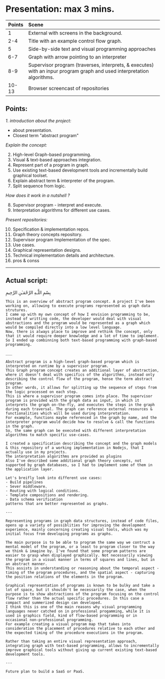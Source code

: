 # Presentation: max 3 mins. 

| Points        | Scene           |
| ------------- |:------------- |
| 1 | External with screens in the background.
| 2-4 | Title with an example control flow graph.|
| 5 | Side-by-side text and visual programming approaches |
| 6-7 | Graph with arrow pointing to an interpreter |
| 8-9 | Supervisor program (traverses, interprets, & executes) with an inpur program graph and used interpretation algorithms. |
| 10-13 | Browser screencast of repositories |


## Points: 
_1. introduction about the project:_ 
- about presentation. 
- Closest term "abstract program"

_Explain the concept:_

2. High-level Graph-based programming.
3. Visual & text-based approaches integration.
4. Represent part of a program in graph. 
5. Use existing text-based development tools and incrementally build graphical toolset. 
6. Explain abstract term & interpreter of the program. 
7. Split sequence from logic.

_How does it work in a nutshell ?_

8. Supervisor program - interpret and execute.
9. Interpretation algorithms for different use cases. 

_Present repositories:_

10. Specification & implementation repos.
11. Graph theory concepts repository. 
12. Supervisor program Implementation of the spec.
13. Use cases. 
14. Graphical representation designs.
15. Technical implementation details and architecture.
16. pros & conss

___

## Actual script: 
بِسْمِ اللَّـهِ الرَّحْمَـٰنِ الرَّحِيمِ

``` 
This is an overview of abstract program concept. A project I've been working on, allowing to execute programs represented as graph data strutures. 
I came up with my own concept of how I envision programming to be, instead of writting code, the developer would deal with visual abstractions and the program would be represented as a graph which would be compiled directly into a low level language. 
Now, there is always place to improve and rethink the concept, only that it would require deeper knowledge and a lot of time to implement. So I ended up combinning both text-based programming with graph-based programming.

___

Abstract program is a high-level graph-based program which is interpreted on runtime by a supervisor program. 
This Graph program concept creates an additional layer of abstraction, where it doesn't deal with specifics of the algorithms, instead only describing the control flow of the program, hense the term abstract program. 
In other words, it allows for splitting up the sequence of steps from the logic processed on each step. 
This is where a supervisor program comes into place. The supervisor program is provided with the graph data as input, in which it interprets the graph on-the-fly, and executes the steps in the graph during each traversal. The graph can reference external resources & functionalities which will be used during interpretation.
For example, functions maybe referenced in the graph by name, and the interpreter program would decide how to resolve & call the functions in the graph. 
So, the same graph can be executed with different interpretation algorithms to match specific use-cases.
 
I created a specification describing the concept and the graph models 
& this repository of a working implementation in Nodejs, that I actually use in my projects. 
The interpretation algorithms are provided as plugins
Also I've described some additional graph theory concepts, not supported by graph databases, so I had to implement some of them in the application layer. 

Let's breifly look into different use cases:
- Build pipelines
- Sever middleware. 
- Routing with logical conditions. 
- Template compositions and rendering.
- Data schema verification
patterns that are better represented as graphs.

---

Representing programs in graph data structures, instead of code files, opens up a variety of possiblities for improving the development experience, mainly concerning creating visual tools, which was my initial focus from developing programs as graphs.

The main purpose is to be able to program the same way we contruct a mental model of the program, or a least to program closer to the way we think & imagine by. I've found that some program patterns are easier to grasp when displayed graphically. Not necessarily viewing the program in a visual manner in terms of squares and lines, but in an abstract manner. 
This assists in understanding or reasoning about the temporal aspect - timing of the program procedures, and the spatial aspect - capturing the position relations of the elements in the program.

Graphical representation of programs is known to be bulky and take a lot of space, but it shouldn't be necessarily the case, when the purpose is to show abstractions of the program focusing on the control flow rather than the actual specific procedures. In this case a compact and summerized design can developed. 
I think this is one of the main reasons why visual programming languages never catched on in professional progamming, while it is used in graphics field, kind of flow-based programming or in occasional non-professional programming.
For example creating a visual program map that takes into consideration the placement of procedures relative to each other and the expected timing of the procedure executions in the program. 

Rather than taking an entire visual representation approach, integrating graph with text-based programming, allows to incrementally improve graphical tools without giving up current existing text-based development tools.

---

Future plan to build a SaaS or PaaS.
```

